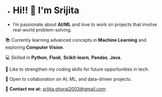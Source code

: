 -  # Hi!! 👋 I'm Srijita 
- I’m passionate about **AI/ML** and love to work on projects that involve real-world problem-solving.  

📚 Currently learning advanced concepts in **Machine Learning** and exploring **Computer Vision**.  

💻 Skilled in **Python**, **Flask**, **Scikit-learn**, **Pandas**,  **Java**.  

🎯 Like to strengthen my coding skills for future opportunities in tech.  

🌱 Open to collaboration on AI, ML, and data-driven projects.  

📧 **Contact me at:** srijita.ghorai2003@gmail.com




 
  
  





<!---
Srijita-31/Srijita-31 is a ✨ special ✨ repository because its `README.md` (this file) appears on your GitHub profile.
You can click the Preview link to take a look at your changes.
--->
